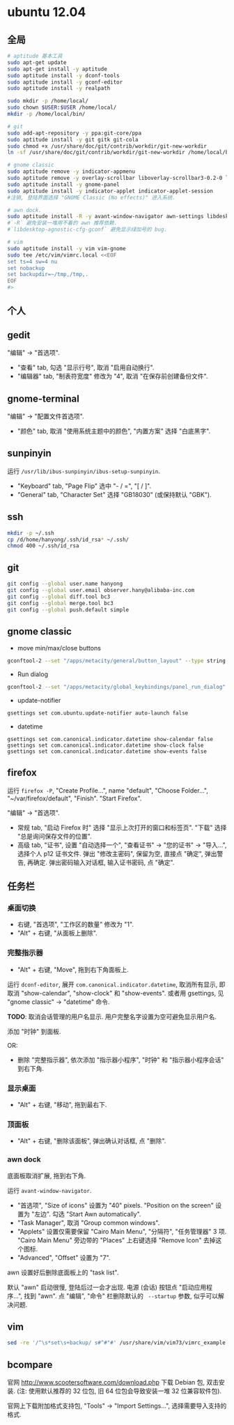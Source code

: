ubuntu 12.04
===

## 全局

```sh
# aptitude 基本工具
sudo apt-get update
sudo apt-get install -y aptitude
sudo aptitude install -y dconf-tools
sudo aptitude install -y gconf-editor
sudo aptitude install -y realpath

sudo mkdir -p /home/local/
sudo chown $USER:$USER /home/local/
mkdir -p /home/local/bin/

# git
sudo add-apt-repository -y ppa:git-core/ppa
sudo aptitude install -y git gitk git-cola
sudo chmod +x /usr/share/doc/git/contrib/workdir/git-new-workdir
ln -sf /usr/share/doc/git/contrib/workdir/git-new-workdir /home/local/bin/

# gnome classic
sudo aptitude remove -y indicator-appmenu
sudo aptitude remove -y overlay-scrollbar liboverlay-scrollbar3-0.2-0 liboverlay-scrollbar-0.2-0
sudo aptitude install -y gnome-panel
sudo aptitude install -y indicator-applet indicator-applet-session
#注销, 登陆界面选择 "GNOME Classic (No effects)" 进入系统.

# awn dock.
sudo aptitude install -R -y avant-window-navigator awn-settings libdesktop-agnostic-cfg-gconf
#`-R` 避免安装一堆用不着的 awn 推荐依赖. 
#`libdesktop-agnostic-cfg-gconf` 避免显示绿加号的 bug.

# vim
sudo aptitude install -y vim vim-gnome
sudo tee /etc/vim/vimrc.local <<EOF
set ts=4 sw=4 nu
set nobackup
set backupdir=~/tmp,/tmp,.
EOF
#>
```

## 个人

## gedit

"编辑" -> "首选项".
* "查看" tab, 勾选 "显示行号", 取消 "启用自动换行".
* "编辑器" tab, "制表符宽度" 修改为 "4", 取消 "在保存前创建备份文件".

## gnome-terminal

"编辑" -> "配置文件首选项".

* "颜色" tab, 取消 "使用系统主题中的颜色", "内置方案" 选择 "白底黑字".

## sunpinyin

运行 `/usr/lib/ibus-sunpinyin/ibus-setup-sunpinyin`.
* "Keyboard" tab, "Page Flip" 选中 "- / =", "[ / ]".
* "General" tab, "Character Set" 选择 "GB18030" (或保持默认 "GBK").

## ssh

```sh
mkdir -p ~/.ssh
cp /d/home/hanyong/.ssh/id_rsa* ~/.ssh/
chmod 400 ~/.ssh/id_rsa
```

## git

```sh
git config --global user.name hanyong
git config --global user.email observer.hany@alibaba-inc.com
git config --global diff.tool bc3
git config --global merge.tool bc3
git config --global push.default simple
```

## gnome classic

* move min/max/close buttons

```sh
gconftool-2 --set "/apps/metacity/general/button_layout" --type string ":minimize,maximize,close"
```

* Run dialog

```sh
gconftool-2 --set "/apps/metacity/global_keybindings/panel_run_dialog" --type string "<Alt>F2"
```

* update-notifier

```sh
gsettings set com.ubuntu.update-notifier auto-launch false
```

* datetime

```
gsettings set com.canonical.indicator.datetime show-calendar false
gsettings set com.canonical.indicator.datetime show-clock false
gsettings set com.canonical.indicator.datetime show-events false
```

## firefox

运行 `firefox -P`, "Create Profile...", name "default", 
"Choose Folder...", "~/var/firefox/default", "Finish".
"Start Firefox".

"编辑" -> "首选项".

* 常规 tab, "启动 Firefox 时" 选择 "显示上次打开的窗口和标签页".
"下载" 选择 "总是询问保存文件的位置".
* 高级 tab, "证书", 设置 "自动选择一个", "查看证书" -> "您的证书" -> "导入...", 选择个人 p12 证书文件.
弹出 "修改主密码", 保留为空, 直接点 "确定", 弹出警告, 再确定.
弹出密码输入对话框, 输入证书密码, 点 "确定".

## 任务栏

### 桌面切换
* 右键, "首选项", "工作区的数量" 修改为 "1".
* "Alt" + 右键, "从面板上删除".

### 完整指示器

* "Alt" + 右键, "Move", 拖到右下角面板上.

运行 `dconf-editor`, 展开 `com.canonical.indicator.datetime`, 
取消所有显示, 即取消 "show-calendar", "show-clock" 和 "show-events".
或者用 gsettings, 见 "gnome classic" -> "datetime" 命令.

**TODO**: 取消会话管理的用户名显示. 用户完整名字设置为空可避免显示用户名.

添加 "时钟" 到面板.

OR:

* 删除 "完整指示器", 依次添加 "指示器小程序", "时钟" 和 "指示器小程序会话" 到右下角.

### 显示桌面

* "Alt" + 右键, "移动", 拖到最右下.

### 顶面板

* "Alt" + 右键, "删除该面板", 弹出确认对话框, 点 "删除".

### awn dock

底面板取消扩展, 拖到右下角.

运行 `avant-window-navigator`.

* "首选项", "Size of icons" 设置为 "40" pixels.
"Position on the screen" 设置为 "左边".
勾选 "Start Awn automatically".
* "Task Manager", 取消 "Group common windows".
* "Applets" 设置仅需要保留 "Cairo Main Menu", "分隔符", "任务管理器" 3 项.
"Cairo Main Menu" 旁边带的 "Places" 上右键选择 "Remove Icon" 去掉这个图标.
* "Advanced", "Offset" 设置为 "7".

awn 设置好后删除底面板上的 "task list".

默认 "awn" 启动很慢, 登陆后过一会才出现. 
电源 (会话) 按钮点 "启动应用程序...", 找到 "awn".
点 "编辑", "命令" 栏删除默认的 ` --startup` 参数, 似乎可以解决问题.

## vim

```sh
sed -re '/^\s*set\s+backup/ s#^#"#' /usr/share/vim/vim73/vimrc_example.vim > ~/.vimrc
```

## bcompare

官网 http://www.scootersoftware.com/download.php 下载 Debian 包, 双击安装.
(注: 使用默认推荐的 32 位包, 旧 64 位包会导致安装一堆 32 位兼容软件包).

官网上下载附加格式支持包, "Tools" -> "Import Settings...", 选择需要导入支持的格式.

